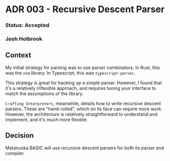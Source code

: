 # ADR 003 - Recursive Descent Parser
### Status: Accepted
### Josh Holbrook

## Context

My initial strategy for parsing was to use parser combinators. In Rust, this
was the `nom` library. In Typescript, this was `typescript-parsec`.

This strategy is great for hacking up a simple parser. However, I found that
it's a relatively inflexible approach, and requires tuning your interface
to match the assumptions of the library.

`Crafting Interpreters`, meanwhile, details how to write recursive descent
parsers. These are "hand-rolled", which on its face can require more work.
However, the architecture is relatively straightforward to understand and
implement, and it's *much* more flexible.

## Decision

Matanuska BASIC will use recursive descent parsers for both its parser
and compiler.
